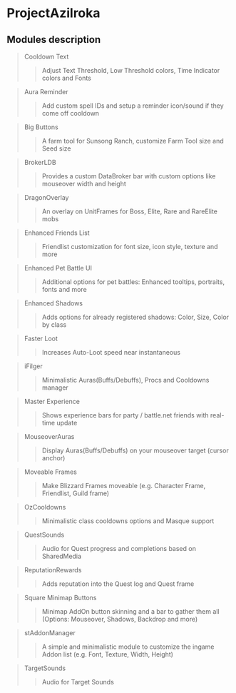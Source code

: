 # ProjectAzilroka  

## Modules description  

> Cooldown Text  
>> Adjust Text Threshold, Low Threshold colors, Time Indicator colors and Fonts  

> Aura Reminder  
>> Add custom spell IDs and setup a reminder icon/sound if they come off cooldown  

> Big Buttons  
>> A farm tool for Sunsong Ranch, customize Farm Tool size and Seed size  

> BrokerLDB  
>> Provides a custom DataBroker bar with custom options like mouseover width and height  

> DragonOverlay  
>> An overlay on UnitFrames for Boss, Elite, Rare and RareElite mobs  

> Enhanced Friends List  
>> Friendlist customization for font size, icon style, texture and more  

> Enhanced Pet Battle UI  
>> Additional options for pet battles: Enhanced tooltips, portraits, fonts and more  

> Enhanced Shadows  
>> Adds options for already registered shadows: Color, Size, Color by class  

> Faster Loot  
>> Increases Auto-Loot speed near instantaneous  

> iFilger  
>> Minimalistic Auras(Buffs/Debuffs), Procs and Cooldowns manager  

> Master Experience  
>> Shows experience bars for party / battle.net friends with real-time update  

> MouseoverAuras  
>> Display Auras(Buffs/Debuffs) on your mouseover target (cursor anchor)  

> Moveable Frames  
>> Make Blizzard Frames moveable (e.g. Character Frame, Friendlist, Guild frame)  

> OzCooldowns  
>> Minimalistic class cooldowns options and Masque support  

> QuestSounds  
>> Audio for Quest progress and completions based on SharedMedia  

> ReputationRewards  
>> Adds reputation into the Quest log and Quest frame  

> Square Minimap Buttons  
>> Minimap AddOn button skinning and a bar to gather them all (Options: Mouseover, Shadows, Backdrop and more)  

> stAddonManager  
>> A simple and minimalistic module to customize the ingame Addon list (e.g. Font, Texture, Width, Height)  

> TargetSounds  
>> Audio for Target Sounds  
